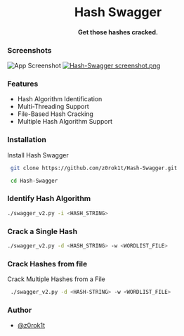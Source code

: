 <h1 align="center">Hash Swagger</h1>

<h4 align="center">Get those hashes cracked.</h4>


### Screenshots

![App Screenshot](https://www.imgtr.net/1G7FSC3pqKm8ThS)
<a target="_blank" href="https://www.imgtr.net/1G7FSC3pqKm8ThS"><img  src="https://www.imgtr.net/ib/YlUU7VErsz3fh5x_1728840217.png" alt="Hash-Swagger screenshot.png"/></a>


### Features

- Hash Algorithm Identification
- Multi-Threading Support
- File-Based Hash Cracking
- Multiple Hash Algorithm Support


### Installation

Install Hash Swagger

```bash
 git clone https://github.com/z0rok1t/Hash-Swagger.git

 cd Hash-Swagger
```
### Identify Hash Algorithm
 ```bash
./swagger_v2.py -i <HASH_STRING>
```

### Crack a Single Hash

```bash
./swagger_v2.py -d <HASH_STRING> -w <WORDLIST_FILE>
```

### Crack Hashes from file 

Crack Multiple Hashes from a File

```bash  
 ./swagger_v2.py -d <HASH-STRING> -w <WORDLIST_FILE>
```
    
### Author

- [@z0rok1t](https://www.github.com/z0rok1t)

